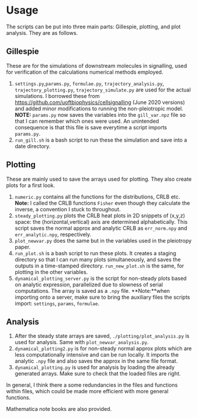 # Usage

The scripts can be put into three main parts: Gillespie, plotting, and plot analysis. They are as follows.

## Gillespie
These are for the simulations of downstream molecules in signalling, used for verification of the calculations numerical methods employed.
1. `settings.py`,`params.py`, `formulae.py`, `trajectory_analysis.py`, `trajectory_plotting.py`, `trajectory_simulate.py` are used for the actual simulations. I borrowed these from https://github.com/uoftbiophysics/cellsignalling (June 2020 versions) and added minor modifications to running the non-pleiotropic model.
**NOTE:** `params.py` now saves the variables into the `gill_var.npz` file so that I can remember which ones were used. An unintended consequence is that this file is save everytime a script imports `params.py`.
2. `run_gill.sh` is a bash script to run these the simulation and save into a date directory.

## Plotting
These are mainly used to save the arrays used for plotting. They also create plots for a first look.
1. `numeric.py` contains all the functions for the distributions, CRLB etc. **Note:** I called the CRLB functions `Fisher` even though they calculate the inverse, a convention I stuck to throughout.
2. `steady_plotting.py` plots the CRLB heat plots in 2D snippets of (x,y,z) space: the (horizontal,vertical) axis are determined alphabetically. This script saves the normal approx and analytic CRLB as `err_norm.npy` and `err_analytic.npy`, respectively.
3. `plot_newvar.py` does the same but in the variables used in the pleiotropy paper.
4. `run_plot.sh` is a bash script to run these plots. It creates a staging directory so that I can run many plots simultaneously, and saves the outputs in a time-stamped directory. `run_new_plot.sh` is the same, for plotting in the other variables.
5. `dynamical_plotting_server.py` is the script for non-steady plots based on analytic expression, parallelized due to slowness of serial computations. The array is saved as a `.npy` file. **Note:**when importing onto a server, make sure to bring the auxiliary files the scripts import: `settings`, `params`, `formulae`.

## Analysis
1. After the steady state arrays are saved, `./plotting/plot_analysis.py` is used for analysis. Same with `plot_newvar_analysis.py`.
2. `dynamical_plotting2.py` is for non-steady normal approx plots which are less computationally intensive and can be run locally. It imports the
analytic `.npy` file and also saves the approx in the same file format.
3. `dynamical_plotting.py` is used for analysis by loading the already generated arrays. Make sure to check that the loaded files are right.

In general, I think there a some redundancies in the files and functions within files, which could be made more efficient with more general functions.

Mathematica note books are also provided.

